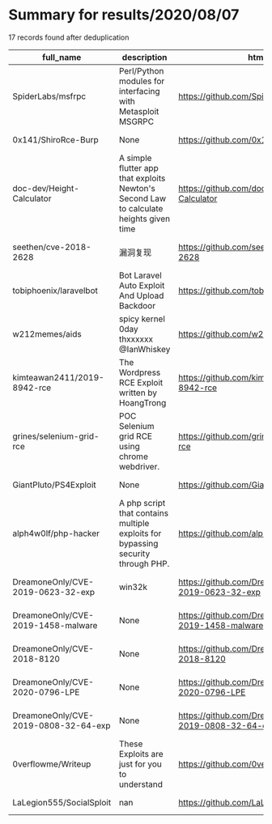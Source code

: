 
# Summary for results/2020/08/07
    
17 records found after deduplication

| full_name | description | html_url | matched_list | matched_count | pushed_at | size | stargazers_count | language | forks_count | vul_ids |
|--------------------------------------|----------------------------------------------------------------------------------------|---------------------------------------------------------|----------------------------------|-----------------|---------------------------|--------|--------------------|------------|---------------|-------------------|
| SpiderLabs/msfrpc | Perl/Python modules for interfacing with Metasploit MSGRPC | https://github.com/SpiderLabs/msfrpc | ['metasploit module OR payload'] | 1 | 2020-08-07 12:55:45+00:00 | 23 | 89 | Python | 66 | [] |
| 0x141/ShiroRce-Burp | None | https://github.com/0x141/ShiroRce-Burp | ['rce'] | 1 | 2020-08-07 09:18:40+00:00 | 216 | 41 | Java | 5 | [] |
| doc-dev/Height-Calculator | A simple flutter app that exploits Newton's Second Law to calculate heights given time | https://github.com/doc-dev/Height-Calculator | ['exploit'] | 1 | 2020-08-07 17:01:31+00:00 | 237 | 1 | Dart | 0 | [] |
| seethen/cve-2018-2628 | 漏洞复现 | https://github.com/seethen/cve-2018-2628 | ['cve-2'] | 1 | 2020-08-07 08:56:23+00:00 | 0 | 0 | | 0 | ['CVE-2018-2628'] |
| tobiphoenix/laravelbot | Bot Laravel Auto Exploit And Upload Backdoor | https://github.com/tobiphoenix/laravelbot | ['exploit'] | 1 | 2020-08-07 07:23:23+00:00 | 3 | 2 | Python | 2 | [] |
| w212memes/aids | spicy kernel 0day thxxxxxx @IanWhiskey | https://github.com/w212memes/aids | ['0day'] | 1 | 2020-08-07 00:16:22+00:00 | 3 | 0 | C | 0 | [] |
| kimteawan2411/2019-8942-rce | The Wordpress RCE Exploit written by HoangTrong | https://github.com/kimteawan2411/2019-8942-rce | ['exploit', 'rce'] | 2 | 2020-08-07 02:43:42+00:00 | 24 | 0 | Python | 0 | [] |
| grines/selenium-grid-rce | POC Selenium grid RCE using chrome webdriver. | https://github.com/grines/selenium-grid-rce | ['rce', 'rce poc'] | 2 | 2020-08-07 06:00:47+00:00 | 4 | 3 | Python | 1 | [] |
| GiantPluto/PS4Exploit | None | https://github.com/GiantPluto/PS4Exploit | ['exploit'] | 1 | 2020-08-07 14:30:23+00:00 | 2832 | 0 | JavaScript | 0 | [] |
| alph4w0lf/php-hacker | A php script that contains multiple exploits for bypassing security through PHP. | https://github.com/alph4w0lf/php-hacker | ['exploit'] | 1 | 2020-08-07 15:35:41+00:00 | 22 | 1 | PHP | 1 | [] |
| DreamoneOnly/CVE-2019-0623-32-exp | win32k | https://github.com/DreamoneOnly/CVE-2019-0623-32-exp | ['cve-2'] | 1 | 2020-08-07 06:29:52+00:00 | 461 | 0 | C++ | 0 | ['CVE-2019-0623'] |
| DreamoneOnly/CVE-2019-1458-malware | None | https://github.com/DreamoneOnly/CVE-2019-1458-malware | ['cve-2'] | 1 | 2020-08-07 06:30:26+00:00 | 643 | 0 | | 0 | ['CVE-2019-1458'] |
| DreamoneOnly/CVE-2018-8120 | None | https://github.com/DreamoneOnly/CVE-2018-8120 | ['cve-2'] | 1 | 2020-08-07 06:30:43+00:00 | 16 | 0 | C | 0 | ['CVE-2018-8120'] |
| DreamoneOnly/CVE-2020-0796-LPE | None | https://github.com/DreamoneOnly/CVE-2020-0796-LPE | ['cve-2'] | 1 | 2020-08-07 06:30:57+00:00 | 534 | 0 | C | 0 | ['CVE-2020-0796'] |
| DreamoneOnly/CVE-2019-0808-32-64-exp | None | https://github.com/DreamoneOnly/CVE-2019-0808-32-64-exp | ['cve-2'] | 1 | 2020-08-07 06:31:11+00:00 | 991 | 4 | C++ | 5 | ['CVE-2019-0808'] |
| 0verflowme/Writeup | These Exploits are just for you to understand | https://github.com/0verflowme/Writeup | ['exploit'] | 1 | 2020-08-07 07:21:39+00:00 | 11 | 1 | Python | 0 | [] |
| LaLegion555/SocialSploit | nan | https://github.com/LaLegion555/SocialSploit | ['sploit'] | 1 | 2020-08-07 20:27:08+00:00 | 0 | 0 | nan | 0 | [] |
